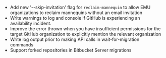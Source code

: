 - Add new '--skip-invitation' flag for `reclaim-mannequin` to allow EMU organizations to reclaim mannequins without an email invitation
- Write warnings to log and console if GitHub is experiencing an availability incident.
- Improve the error thrown when you have insufficient permissions for the target GitHub organization to explicitly mention the relevant organization
- Write log output prior to making API calls in wait-for-migration commands
- Support forked repositories in Bitbucket Server migrations
